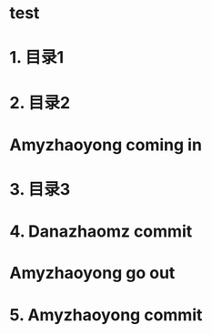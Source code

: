 # test
# 1. 目录1
# 2. 目录2
# Amyzhaoyong coming in
# 3. 目录3
# 4. Danazhaomz commit
# Amyzhaoyong go out
# 5. Amyzhaoyong commit
